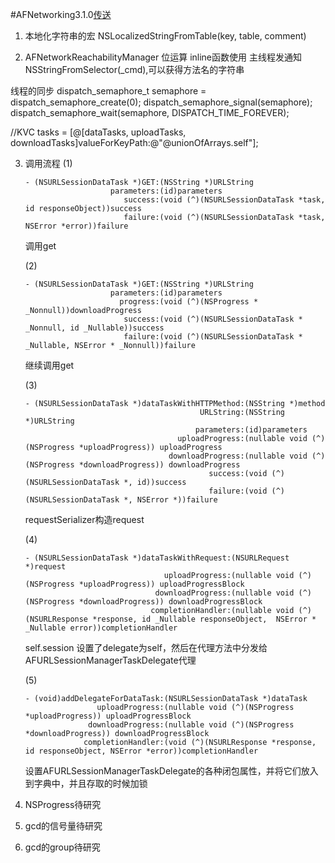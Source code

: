 #AFNetworking3.1.0[传送](https://github.com/AFNetworking)

1. 本地化字符串的宏
NSLocalizedStringFromTable(key, table, comment)

2. AFNetworkReachabilityManager
位运算
inline函数使用
主线程发通知
NSStringFromSelector(_cmd),可以获得方法名的字符串

线程的同步
dispatch_semaphore_t semaphore = dispatch_semaphore_create(0);
dispatch_semaphore_signal(semaphore);
dispatch_semaphore_wait(semaphore, DISPATCH_TIME_FOREVER);

//KVC
tasks = [@[dataTasks, uploadTasks, downloadTasks]valueForKeyPath:@"@unionOfArrays.self"];

3. 调用流程
    (1)
    ```
    - (NSURLSessionDataTask *)GET:(NSString *)URLString
                       parameters:(id)parameters
                          success:(void (^)(NSURLSessionDataTask *task, id responseObject))success
                          failure:(void (^)(NSURLSessionDataTask *task, NSError *error))failure
    ```
    调用get

    (2)
    ```
    - (NSURLSessionDataTask *)GET:(NSString *)URLString
                       parameters:(id)parameters
                         progress:(void (^)(NSProgress * _Nonnull))downloadProgress
                          success:(void (^)(NSURLSessionDataTask * _Nonnull, id _Nullable))success
                          failure:(void (^)(NSURLSessionDataTask * _Nullable, NSError * _Nonnull))failure
    ```
    继续调用get

    (3)
    ```
    - (NSURLSessionDataTask *)dataTaskWithHTTPMethod:(NSString *)method
                                           URLString:(NSString *)URLString
                                          parameters:(id)parameters
                                      uploadProgress:(nullable void (^)(NSProgress *uploadProgress)) uploadProgress
                                    downloadProgress:(nullable void (^)(NSProgress *downloadProgress)) downloadProgress
                                             success:(void (^)(NSURLSessionDataTask *, id))success
                                             failure:(void (^)(NSURLSessionDataTask *, NSError *))failure
    ```
    requestSerializer构造request

    (4)
    ```
    - (NSURLSessionDataTask *)dataTaskWithRequest:(NSURLRequest *)request
                                   uploadProgress:(nullable void (^)(NSProgress *uploadProgress)) uploadProgressBlock
                                 downloadProgress:(nullable void (^)(NSProgress *downloadProgress)) downloadProgressBlock
                                completionHandler:(nullable void (^)(NSURLResponse *response, id _Nullable responseObject,  NSError * _Nullable error))completionHandler
    ```
    self.session 设置了delegate为self，然后在代理方法中分发给AFURLSessionManagerTaskDelegate代理

    (5)
    ```
    - (void)addDelegateForDataTask:(NSURLSessionDataTask *)dataTask
                    uploadProgress:(nullable void (^)(NSProgress *uploadProgress)) uploadProgressBlock
                  downloadProgress:(nullable void (^)(NSProgress *downloadProgress)) downloadProgressBlock
                 completionHandler:(void (^)(NSURLResponse *response, id responseObject, NSError *error))completionHandler
    ```
    设置AFURLSessionManagerTaskDelegate的各种闭包属性，并将它们放入到字典中，并且存取的时候加锁

4. NSProgress待研究
5. gcd的信号量待研究
6. gcd的group待研究